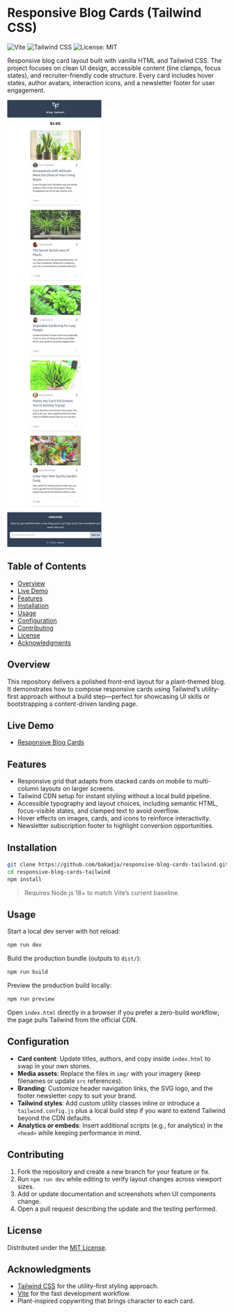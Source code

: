 # Responsive Blog Cards (Tailwind CSS)

![Vite](https://img.shields.io/badge/Vite-latest-646CFF?logo=vite&logoColor=white)
![Tailwind CSS](https://img.shields.io/badge/Tailwind_CSS-CDN-38B2AC?logo=tailwind-css&logoColor=white)
![License: MIT](https://img.shields.io/badge/License-MIT-green.svg)

Responsive blog card layout built with vanilla HTML and Tailwind CSS. The project focuses on clean UI design, accessible content (line clamps, focus states), and recruiter-friendly code structure. Every card includes hover states, author avatars, interaction icons, and a newsletter footer for user engagement.

![Responsive blog cards preview](img/preview.png)

## Table of Contents
- [Overview](#overview)
- [Live Demo](#live-demo)
- [Features](#features)
- [Installation](#installation)
- [Usage](#usage)
- [Configuration](#configuration)
- [Contributing](#contributing)
- [License](#license)
- [Acknowledgments](#acknowledgments)

## Overview
This repository delivers a polished front-end layout for a plant-themed blog. It demonstrates how to compose responsive cards using Tailwind’s utility-first approach without a build step—perfect for showcasing UI skills or bootstrapping a content-driven landing page.

## Live Demo
- [Responsive Blog Cards](https://bakadja.github.io/responsive-blog-cards-tailwind/)

## Features
- Responsive grid that adapts from stacked cards on mobile to multi-column layouts on larger screens.
- Tailwind CDN setup for instant styling without a local build pipeline.
- Accessible typography and layout choices, including semantic HTML, focus-visible states, and clamped text to avoid overflow.
- Hover effects on images, cards, and icons to reinforce interactivity.
- Newsletter subscription footer to highlight conversion opportunities.

## Installation
```bash
git clone https://github.com/bakadja/responsive-blog-cards-tailwind.git
cd responsive-blog-cards-tailwind
npm install
```
> Requires Node.js 18+ to match Vite’s current baseline.

## Usage
Start a local dev server with hot reload:
```bash
npm run dev
```

Build the production bundle (outputs to `dist/`):
```bash
npm run build
```

Preview the production build locally:
```bash
npm run preview
```

Open `index.html` directly in a browser if you prefer a zero-build workflow; the page pulls Tailwind from the official CDN.

## Configuration
- **Card content**: Update titles, authors, and copy inside `index.html` to swap in your own stories.
- **Media assets**: Replace the files in `img/` with your imagery (keep filenames or update `src` references).
- **Branding**: Customize header navigation links, the SVG logo, and the footer newsletter copy to suit your brand.
- **Tailwind styles**: Add custom utility classes inline or introduce a `tailwind.config.js` plus a local build step if you want to extend Tailwind beyond the CDN defaults.
- **Analytics or embeds**: Insert additional scripts (e.g., for analytics) in the `<head>` while keeping performance in mind.

## Contributing
1. Fork the repository and create a new branch for your feature or fix.
2. Run `npm run dev` while editing to verify layout changes across viewport sizes.
3. Add or update documentation and screenshots when UI components change.
4. Open a pull request describing the update and the testing performed.

## License
Distributed under the [MIT License](LICENSE).

## Acknowledgments
- [Tailwind CSS](https://tailwindcss.com/) for the utility-first styling approach.
- [Vite](https://vitejs.dev/) for the fast development workflow.
- Plant-inspired copywriting that brings character to each card.

